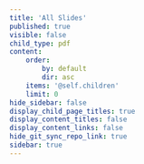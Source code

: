 ```yaml
---
title: 'All Slides'
published: true
visible: false
child_type: pdf
content:
    order:
        by: default
        dir: asc
    items: '@self.children'
    limit: 0
hide_sidebar: false
display_child_page_titles: true
display_content_titles: false
display_content_links: false
hide_git_sync_repo_link: true
sidebar: true
---
```

